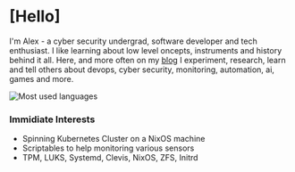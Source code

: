 # [Hello]

I'm Alex - a cyber security undergrad, software developer and tech enthusiast. I like learning about low level oncepts, instruments and history behind it all. Here, and more often on my [blog](https://blog.ueuie.dev?from=github) I experiment, research, learn and tell others about devops, cyber security, monitoring, automation, ai, games and more.

![Most used languages](https://github-readme-stats.vercel.app/api/top-langs/?username=uceumice&show_icons=true&icon_color=805AD5&text_color=808080&bg_color=ffffff00&hide_title=true&include_all_commits=true&count_private=true&hide_border=true&langs_count=6&layout=compact&cache_seconds=86400)

### Immidiate Interests

- Spinning Kubernetes Cluster on a NixOS machine
- Scriptables to help monitoring various sensors
- TPM, LUKS, Systemd, Clevis, NixOS, ZFS, Initrd
